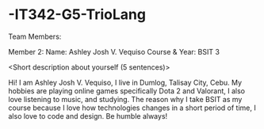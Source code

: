 # -IT342-G5-TrioLang

Team Members:

Member 2:
Name: Ashley Josh V. Vequiso
Course & Year: BSIT 3

<Short description about yourself (5 sentences)>

Hi! I am Ashley Josh V. Vequiso, I live in Dumlog, Talisay City, Cebu. My hobbies are playing online games specifically Dota 2 and Valorant, I also love listening to music, and studying. The reason why I take BSIT as my course because I love how technologies changes in a short period of time, I also love to code and design. Be humble always!

